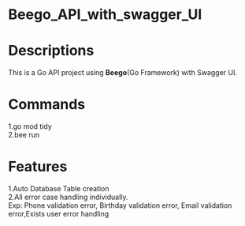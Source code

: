 # Beego_API_with_swagger_UI

<h1>Descriptions </h1>
<p>
This is a Go API project using <strong>Beego</strong>(Go Framework) with Swagger UI.
</p>
<h1>Commands </h1>
<span>1.go mod tidy</span> <br>
<span>2.bee run</span>

<h1>Features </h1>
<span>1.Auto Database Table creation</span> <br>
<span>2.All error case handling individually. <br>Exp: Phone validation error, Birthday validation error, Email validation error,Exists user error handling
</span>


